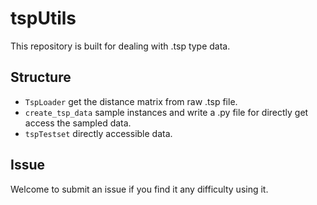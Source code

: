 # tspUtils #
This repository is built for dealing with .tsp type data.
## Structure ##

- `TspLoader` get the distance matrix from raw .tsp file.
- `create_tsp_data` sample instances and write a .py file for directly get access the sampled data.
- `tspTestset` directly accessible data.
## Issue ##

Welcome to submit an issue if you find it any difficulty using it.